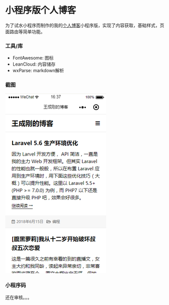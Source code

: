 # 小程序版个人博客

为了试水小程序而制作的我的[个人博客](https://seewang.me)小程序版，实现了内容获取，基础样式，页面路由等简单功能。

### 工具/库
- FontAwesome: 图标
- LeanCloud: 内容储存
- wxParse: markdown解析

### 截图
![](https://github.com/cwang22/blog-miniprogram/raw/master/screenshot.png)


### 小程序码
还在审核。。。

